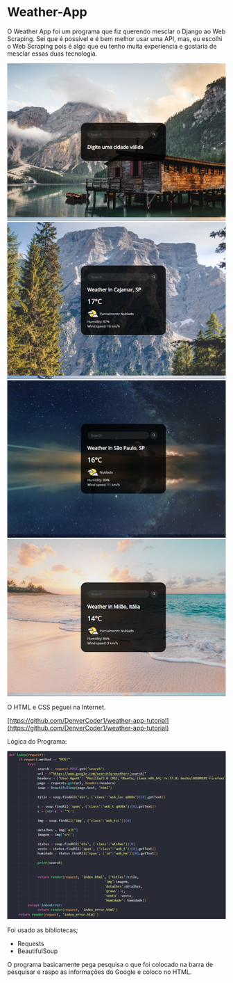 # Weather-App

O Weather App foi um programa que fiz querendo mesclar o Django ao Web Scraping. Sei que é possível e é bem melhor usar uma API, mas, eu escolhi o Web Scraping pois é algo que eu tenho muita experiencia e gostaria de mesclar essas duas tecnologia.

![Untitled](img1) ![Untitled](img2)
![Untitled](img3) ![Untitled](img4)


O HTML e CSS peguei na Internet.

[https://github.com/DenverCoder1/weather-app-tutorial](https://github.com/DenverCoder1/weather-app-tutorial)

Lógica do Programa:

![Untitled](logica)

Foi usado as bibliotecas;

- Requests
- BeautifulSoup

O programa basicamente pega pesquisa o que foi colocado na barra de pesquisar e raspo as informações do Google e coloco no HTML.
